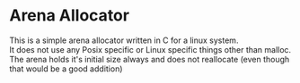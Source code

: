 # Arena Allocator
This is a simple arena allocator written in C for a linux system.  
It does not use any Posix specific or Linux specific things other than malloc.  
The arena holds it's initial size always and does not reallocate (even though that would be a good addition)  

